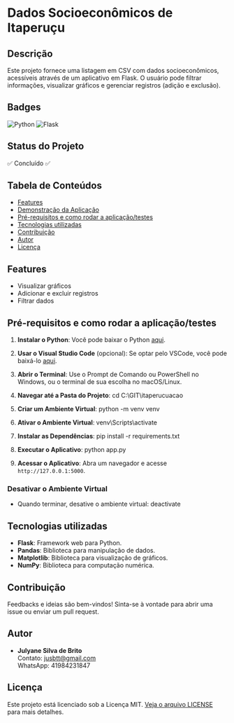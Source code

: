 # Dados Socioeconômicos de Itaperuçu

## Descrição
Este projeto fornece uma listagem em CSV com dados socioeconômicos, acessíveis através de um aplicativo em Flask. O usuário pode filtrar informações, visualizar gráficos e gerenciar registros (adição e exclusão).

## Badges
![Python](https://img.shields.io/badge/Python-3.7%2B-brightgreen)
![Flask](https://img.shields.io/badge/Flask-2.0.1-orange)

## Status do Projeto
✅ Concluído ✅

## Tabela de Conteúdos
- [Features](#features)
- [Demonstração da Aplicação](#demonstração-da-aplicação)
- [Pré-requisitos e como rodar a aplicação/testes](#pré-requisitos-e-como-rodar-a-aplicaçãotestes)
- [Tecnologias utilizadas](#tecnologias-utilizadas)
- [Contribuição](#contribuição)
- [Autor](#autor)
- [Licença](#licença)

## Features
- Visualizar gráficos
- Adicionar e excluir registros
- Filtrar dados

## Pré-requisitos e como rodar a aplicação/testes
1. **Instalar o Python**:
   Você pode baixar o Python [aqui](https://www.python.org/downloads/).

2. **Usar o Visual Studio Code** (opcional):
   Se optar pelo VSCode, você pode baixá-lo [aqui](https://code.visualstudio.com/).

3. **Abrir o Terminal**:
   Use o Prompt de Comando ou PowerShell no Windows, ou o terminal de sua escolha no macOS/Linux.

4. **Navegar até a Pasta do Projeto**:
    cd C:\GIT\itaperucuacao

5. **Criar um Ambiente Virtual**:
    python -m venv venv

6. **Ativar o Ambiente Virtual**:
    venv\Scripts\activate

7. **Instalar as Dependências**:
    pip install -r requirements.txt

8. **Executar o Aplicativo**:
    python app.py

9. **Acessar o Aplicativo**:
    Abra um navegador e acesse `http://127.0.0.1:5000`.

### Desativar o Ambiente Virtual
 - Quando terminar, desative o ambiente virtual:
    deactivate

## Tecnologias utilizadas
- **Flask**: Framework web para Python.
- **Pandas**: Biblioteca para manipulação de dados.
- **Matplotlib**: Biblioteca para visualização de gráficos.
- **NumPy**: Biblioteca para computação numérica.

## Contribuição
Feedbacks e ideias são bem-vindos! Sinta-se à vontade para abrir uma issue ou enviar um pull request.

## Autor
- **Julyane Silva de Brito**  
  Contato: jusbtt@gmail.com  
  WhatsApp: 41984231847

## Licença
Este projeto está licenciado sob a Licença MIT. [Veja o arquivo LICENSE](LICENSE.md) para mais detalhes.

